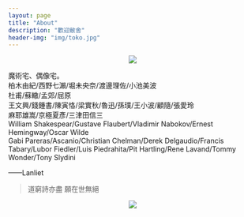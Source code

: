 ```yaml
---
layout: page
title: "About"
description: "歡迎敝舍"
header-img: "img/toko.jpg"
---
```


<center>
    <p><img src="http://oajalc6uf.bkt.clouddn.com/Amano.png" align="center"></p>
</center>

魔術宅、偶像宅。  
柏木由紀/西野七瀨/堀未央奈/渡邊理佐/小池美波  
杜甫/蘇轍/孟郊/屈原  
王文興/錢鍾書/陳寅恪/梁實秋/魯迅/孫璞/王小波/顧隨/張愛玲  
麻耶雄嵩/京極夏彥/三津田信三  
William Shakespear/Gustave Flaubert/Vladimir Nabokov/Ernest Hemingway/Oscar Wilde  
Gabi Pareras/Ascanio/Christian Chelman/Derek Delgaudio/Francis Tabary/Lubor Fiedler/Luis Piedrahita/Pit Hartling/Rene Lavand/Tommy Wonder/Tony Slydini




——Lanliet


> 道窮詩亦盡 願在世無絕

<center>
    <p><img src="http://dreamofbook.qiniudn.com/hacker.png" align="center"></p>
</center>

